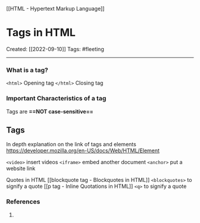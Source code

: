 [[HTML - Hypertext Markup Language]]

# Tags in HTML
Created:  [[2022-09-10]]
Tags: #fleeting 

---
### What is a tag?
`<html>`    Opening tag
`</html>`  Closing tag

### Important Characteristics of a tag

Tags are **==NOT case-sensitive==**


## Tags 
In depth explanation on the link of tags and elements
https://developer.mozilla.org/en-US/docs/Web/HTML/Element

`<video>` insert videos
`<iframe>` embed another document 
`<anchor>` put a website link

Quotes in HTML
[[blockquote tag - Blockquotes in HTML]]
`<blockquotes>` to signify a quote
[[p tag - Inline Quotations in HTML]]
`<q>` to signify a quote









### References
1. 